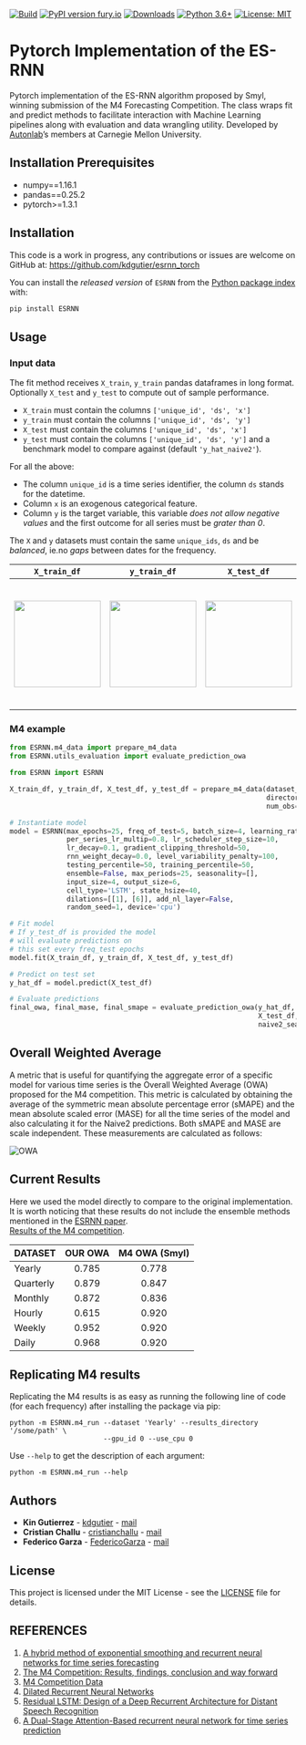 [![Build](https://github.com/kdgutier/esrnn_torch/workflows/Python%20package/badge.svg?branch=pip)](https://github.com/kdgutier/esrnn_torch/tree/pip)
[![PyPI version fury.io](https://badge.fury.io/py/ESRNN.svg)](https://pypi.python.org/pypi/ESRNN/)
[![Downloads](https://pepy.tech/badge/esrnn)](https://pepy.tech/project/esrnn)
[![Python 3.6+](https://img.shields.io/badge/python-3.6+-blue.svg)](https://www.python.org/downloads/release/python-360+/)
[![License: MIT](https://img.shields.io/badge/License-MIT-green.svg)](https://github.com/kdgutier/esrnn_torch/blob/master/LICENSE)


# Pytorch Implementation of the ES-RNN
Pytorch implementation of the ES-RNN algorithm proposed by Smyl, winning submission of the M4 Forecasting Competition. The class wraps fit and predict methods to facilitate interaction with Machine Learning pipelines along with evaluation and data wrangling utility. Developed by [Autonlab](https://www.autonlab.org/)’s members at Carnegie Mellon University.

## Installation Prerequisites
* numpy==1.16.1
* pandas==0.25.2
* pytorch>=1.3.1

## Installation

This code is a work in progress, any contributions or issues are welcome on
GitHub at: https://github.com/kdgutier/esrnn_torch

You can install the *released version* of `ESRNN` from the [Python package index](https://pypi.org) with:

```python
pip install ESRNN
```

## Usage

### Input data

The fit method receives `X_train`, `y_train` pandas dataframes in long format. Optionally `X_test` and `y_test` to compute out of sample performance.
- `X_train` must contain the columns `['unique_id', 'ds', 'x']`
- `y_train` must contain the columns `['unique_id', 'ds', 'y']`
- `X_test` must contain the columns `['unique_id', 'ds', 'x']`
- `y_test` must contain the columns `['unique_id', 'ds', 'y']` and a benchmark model to compare against  (default `'y_hat_naive2'`).

For all the above:
- The column `unique_id` is a time series identifier, the column `ds` stands for the datetime.
- Column `x` is an exogenous categorical feature.
- Column `y` is the target variable, this variable *does not allow negative values* and the first outcome for all series must be *grater than 0*.

The `X` and `y` datasets must contain the same `unique_ids`, `ds` and be *balanced*, ie.no *gaps* between dates for the frequency.


<center>

|`X_train_df`|`y_train_df` |`X_test_df`| `y_test_df`|
|:-----------:|:-----------:|:-----------:|:-----------:|
|<img src="https://raw.githubusercontent.com/kdgutier/esrnn_torch/master/.github/images/x_train.png" width="152"> | <img src="https://raw.githubusercontent.com/kdgutier/esrnn_torch/master/.github/images/y_train.png" width="152"> | <img src="https://raw.githubusercontent.com/kdgutier/esrnn_torch/master/.github/images/x_test.png" width="152"> | <img src="https://raw.githubusercontent.com/kdgutier/esrnn_torch/master/.github/images/y_test.png" width="223">|

</center>


### M4 example


```python
from ESRNN.m4_data import prepare_m4_data
from ESRNN.utils_evaluation import evaluate_prediction_owa

from ESRNN import ESRNN

X_train_df, y_train_df, X_test_df, y_test_df = prepare_m4_data(dataset_name='Yearly',
                                                               directory = './data',
                                                               num_obs=1000)

# Instantiate model
model = ESRNN(max_epochs=25, freq_of_test=5, batch_size=4, learning_rate=1e-4,
              per_series_lr_multip=0.8, lr_scheduler_step_size=10,
              lr_decay=0.1, gradient_clipping_threshold=50,
              rnn_weight_decay=0.0, level_variability_penalty=100,
              testing_percentile=50, training_percentile=50,
              ensemble=False, max_periods=25, seasonality=[],
              input_size=4, output_size=6,
              cell_type='LSTM', state_hsize=40,
              dilations=[[1], [6]], add_nl_layer=False,
              random_seed=1, device='cpu')

# Fit model
# If y_test_df is provided the model
# will evaluate predictions on
# this set every freq_test epochs
model.fit(X_train_df, y_train_df, X_test_df, y_test_df)

# Predict on test set
y_hat_df = model.predict(X_test_df)

# Evaluate predictions
final_owa, final_mase, final_smape = evaluate_prediction_owa(y_hat_df, y_train_df,
                                                             X_test_df, y_test_df,
                                                             naive2_seasonality=1)
```
## Overall Weighted Average

A metric that is useful for quantifying the aggregate error of a specific model for various time series is the Overall Weighted Average (OWA) proposed for the M4 competition. This metric is calculated by obtaining the average of the symmetric mean absolute percentage error (sMAPE) and the mean absolute scaled error (MASE) for all the time series of the model and also calculating it for the Naive2 predictions. Both sMAPE and MASE are scale independent. These measurements are calculated as follows:

![OWA](https://raw.githubusercontent.com/kdgutier/esrnn_torch/master/.github/images/metrics.png)



## Current Results
Here we used the model directly to compare to the original implementation. It is worth noticing that these results do not include the ensemble methods mentioned in the [ESRNN paper](https://www.sciencedirect.com/science/article/pii/S0169207019301153).<br/>
[Results of the M4 competition](https://www.researchgate.net/publication/325901666_The_M4_Competition_Results_findings_conclusion_and_way_forward).
<br/>

| DATASET   | OUR OWA | M4 OWA (Smyl) |
|-----------|:---------:|:--------:|
| Yearly    | 0.785   | 0.778  |
| Quarterly | 0.879   | 0.847  |
| Monthly   | 0.872   | 0.836  |
| Hourly    | 0.615   | 0.920  |
| Weekly    | 0.952   | 0.920  |
| Daily     | 0.968   | 0.920  |


## Replicating M4 results


Replicating the M4 results is as easy as running the following line of code (for each frequency) after installing the package via pip:

```console
python -m ESRNN.m4_run --dataset 'Yearly' --results_directory '/some/path' \
                       --gpu_id 0 --use_cpu 0
```

Use `--help` to get the description of each argument:

```console
python -m ESRNN.m4_run --help
```

## Authors
* **Kin Gutierrez** - [kdgutier](https://github.com/kdgutier) - [mail](kdgutier@cs.cmu.edu)
* **Cristian Challu** - [cristianchallu](https://github.com/cristianchallu) - [mail](cchallu@andrew.cmu.edu)
* **Federico Garza** - [FedericoGarza](https://github.com/FedericoGarza) - [mail](fede.garza.ramirez@gmail.com)

## License
This project is licensed under the MIT License - see the [LICENSE](https://github.com/kdgutier/esrnn_torch/blob/master/LICENSE) file for details.


## REFERENCES
1. [A hybrid method of exponential smoothing and recurrent neural networks for time series forecasting](https://www.sciencedirect.com/science/article/pii/S0169207019301153)
2. [The M4 Competition: Results, findings, conclusion and way forward](https://www.researchgate.net/publication/325901666_The_M4_Competition_Results_findings_conclusion_and_way_forward)
3. [M4 Competition Data](https://github.com/M4Competition/M4-methods/tree/master/Dataset)
4. [Dilated Recurrent Neural Networks](https://papers.nips.cc/paper/6613-dilated-recurrent-neural-networks.pdf)
5. [Residual LSTM: Design of a Deep Recurrent Architecture for Distant Speech Recognition](https://arxiv.org/abs/1701.03360)
6. [A Dual-Stage Attention-Based recurrent neural network for time series prediction](https://arxiv.org/abs/1704.02971)
